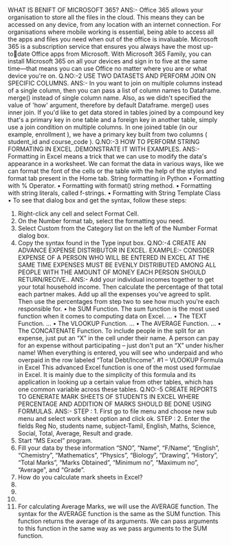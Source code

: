 WHAT IS BENIFT OF MICROSOFT 365?
ANS:- Office 365 allows your organisation to store all the files in the cloud. This 
means they can be accessed on any device, from any location with an internet connection. 
For organisations where mobile working is essential, being able to access all the apps and 
files you need when out of the office is invaluable.
Microsoft 365 is a subscription service that ensures you always have the most up-todate Office apps from Microsoft. With Microsoft 365 Family, you can install Microsoft 365 
on all your devices and sign in to five at the same time―that means you can use Office no 
matter where you are or what device you're on.
Q.NO:-2 USE TWO DATASETS AND PERFORM JOIN ON SPECIFIC 
COLUMNS.
ANS:- In you want to join on multiple columns instead of a single column, then you 
can pass a list of column names to Dataframe. merge() instead of single column name. 
Also, as we didn't specified the value of 'how' argument, therefore by default Dataframe. 
merge() uses inner join.
If you'd like to get data stored in tables joined by a compound key that's a primary 
key in one table and a foreign key in another table, simply use a join condition on 
multiple columns. In one joined table (in our example, enrollment ), we have a 
primary key built from two columns ( student_id and course_code ).
Q.NO:-3 HOW TO PERFORM STRING FORMATING IN EXCEL 
.DEMONSTRATE IT WITH EXAMPLES.
ANS:-
Formatting in Excel means a trick that we can use to modify the data's appearance in a 
worksheet. We can format the data in various ways, like we can format the font of the cells 
or the table with the help of the styles and format tab present in the Home tab.
String formatting in Python
• Formatting with % Operator.
• Formatting with format() string method.
• Formatting with string literals, called f-strings.
• Formatting with String Template Class
•
To see that dialog box and get the syntax, follow these steps:
1. Right-click any cell and select Format Cell.
2. On the Number format tab, select the formatting you need.
3. Select Custom from the Category list on the left of the Number Format dialog 
box.
4. Copy the syntax found in the Type input box.
Q.NO:-4 CREATE AN ADVANCE EXPENSE DISTRIBUTOR 
IN EXCEL.
EXAMPLE:- CONISDER EXPENSE OF A PERSON WHO 
WILL BE ENTERED IN EXCEL AT THE SAME TIME 
EXPENSES MUST BE EVENLY DISTRIBUTED AMONG ALL 
PEOPLE WITH THE AMOUNT OF MONEY EACH PERSON 
SHOULD RETURN/RECIVE..
ANS:-
Add your individual incomes together to get your total household income. Then 
calculate the percentage of that total each partner makes. Add up all the expenses you've 
agreed to split. Then use the percentages from step two to see how much you're each 
responsible for.
• he SUM Function. The sum function is the most used function when it comes 
to computing data on Excel. ...
• The TEXT Function. ...
• The VLOOKUP Function. ...
• The AVERAGE Function. ...
• The CONCATENATE Function.
To include people in the split for an expense, just put an “X” in the cell under their name. 
A person can pay for an expense without participating – just don't put an “X” under his/her 
name! When everything is entered, you will see who underpaid and who overpaid in the row 
labeled “Total Debt/Income”.
#1 – VLOOKUP Formula in Excel
This advanced Excel function is one of the most used formulae in Excel. It is mainly due to 
the simplicity of this formula and its application in looking up a certain value from other 
tables, which has one common variable across these tables.
Q.NO:-5 CREATE REPORTS TO GENERATE MARK 
SHEETS OF STUDENTS IN EXCEL WHERE PERCENTAGE 
AND ADDITION OF MARKS SHOULD BE DONE USING 
FORMULAS.
ANS:-
STEP : 1. First go to file menu and choose new sub menu and select work sheet 
option and click ok. STEP : 2. Enter the fields Reg No, students name, subject-Tamil, 
English, Maths, Science, Social, Total, Average, Result and grade.
1. Start “MS Excel” program.
2. Fill your data by these information “SNO”, “Name”, “F/Name”, “English”, 
“Chemistry”, “Mathematics”, “Physics”, “Biology”, “Drawing”, “History”, “Total 
Marks”, “Marks Obtained”, “Minimum no”, “Maximum no”, “Average”, and 
“Grade”.
3. How do you calculate mark sheets in Excel?
4.
5.
6.
7. For calculating Average Marks, we will use the AVERAGE function. The 
syntax for the AVERAGE function is the same as the SUM function. This 
function returns the average of its arguments. We can pass arguments to this 
function in the same way as we pass arguments to the SUM function.
